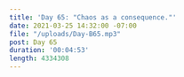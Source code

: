 ```yaml
---
title: 'Day 65: "Chaos as a consequence."'
date: 2021-03-25 14:32:00 -07:00
file: "/uploads/Day-B65.mp3"
post: Day 65
duration: '00:04:53'
length: 4334308
---
```


